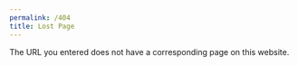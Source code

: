 ```yaml
---
permalink: /404
title: Lost Page
---
```


The URL you entered does not have a corresponding page on this website.

